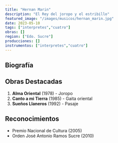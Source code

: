 ```yaml
---
title: "Hernan Marin"
description: "El Rey del joropo y el estribillo"
featured_image: "/images/musicos/hernan_marin.jpg"
date: 2023-05-10
tags: ["interpretes","cuatro"]
obras: []
region: ["Edo. Sucre"]
producciones: []
instrumentos: ["interpretes","cuatro"]
---
```


## Biografía


## Obras Destacadas

1. **Alma Oriental** (1978) - Joropo
2. **Canto a mi Tierra** (1985) - Gaita oriental
3. **Sueños Llaneros** (1992) - Pasaje

## Reconocimientos

- Premio Nacional de Cultura (2005)
- Orden José Antonio Ramos Sucre (2010)